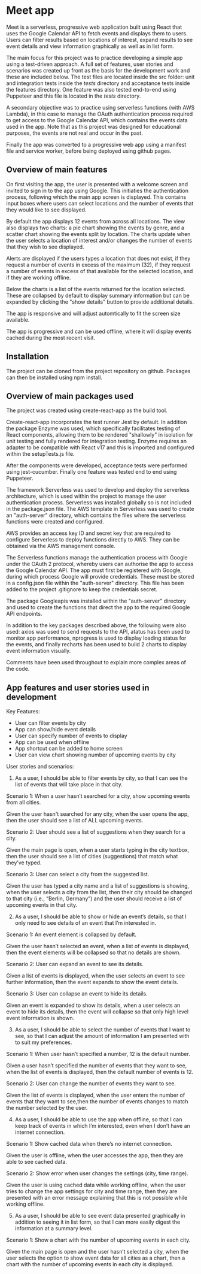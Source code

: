 # Meet app

Meet is a serverless, progressive web application built using React that uses the Google Calendar API to fetch events and displays them to users. Users can filter results based on locations of interest, expand results to see event details and view information graphically as well as in list form. 

The main focus for this project was to practice developing a simple app using a test-driven approach. A full set of features, user stories and scenarios was created up front as the basis for the development work and these are included below. The test files are located inside the src folder: unit and integration tests inside the _tests_ directory and acceptance tests inside the features directory. One feature was also tested end-to-end using Puppeteer and this file is located in the _tests_ directory.

A secondary objective was to practice using serverless functions (with AWS Lambda), in this case to manage the OAuth authentication process required to get access to the Google Calendar API, which contains the events data used in the app. Note that as this project was designed for educational purposes, the events are not real and occur in the past.

Finally the app was converted to a progressive web app using a manifest file and service worker, before being deployed using github pages.

## Overview of main features

On first visiting the app, the user is presented with a welcome screen and invited to sign in to the app using Google. This initiaties the authentication process, following which the main app screen is displayed. This contains input boxes where users can select locations and the number of events that they would like to see displayed.

By default the app displays 12 events from across all locations. The view also displays two charts: a pie chart showing the events by genre, and a scatter chart showing the events split by location. The charts update when the user selects a location of interest and/or changes the number of events that they wish to see displayed.

Alerts are displayed if the users types a location that does not exist, if they request a number of events in excess of the maximum (32), if they request a number of events in excess of that available for the selected location, and if they are working offline.

Below the charts is a list of the events returned for the location selected. These are collapsed by default to display summary information but can be expanded by clicking the "show details" button to provide additional details.

The app is responsive and will adjust automtically to fit the screen size available.

The app is progressive and can be used offline, where it will display events cached during the most recent visit.

## Installation

The project can be cloned from the project repository on github. Packages can then be installed using npm install.

## Overview of main packages used

The project was created using create-react-app as the build tool. 

Create-react-app incorporates the test runner Jest by default. In addition the package Enzyme was used, which specifically facilitates testing of React components, allowing them to be rendered "shallowly" in isolation for unit testing and fully rendered for integration testing. Enzyme requires an adapter to be compatible with React v17 and this is imported and configured within the setupTests.js file.

After the components were developed, acceptance tests were performed using jest-cucumber. Finally one feature was tested end to end using Puppeteer. 

The framework Serverless was used to develop and deploy the serverless architecture, which is used within the project to manage the user authentication process. Serverless was installed globally so is not included in the package.json file. The AWS template in Serverless was used to create an "auth-server" directory, which contains the files where the serverless functions were created and configured.

AWS provides an access key ID and secret key that are required to configure Serverless to deploy functions directly to AWS. They can be obtained via the AWS management console.

The Serverless functions manage the authentication process with Google under the OAuth 2 protocol, whereby users can authorise the app to access the Google Calendar API. The app must first be registered with Google, during which process Google will provide credentials. These must be stored in a config.json file within the "auth-server" directory. This file has been added to the project .gitignore to keep the credentials secret.

The package Googleapis was installed within the "auth-server" directory and used to create the functions that direct the app to the required Google API endpoints.

In addition to the key packages described above, the following were also used: axios was used to send requests to the API, atatus has been used to monitor app performance, nprogress is used to display loading status for the events, and finally recharts has been used to build 2 charts to display event information visually.

Comments have been used throughout to explain more complex areas of the code.

## App features and user stories used in development

Key Features:
- User can filter events by city
- App can show/hide event details
- User can specify number of events to display
- App can be used when offline
- App shortcut can be added to home screen
- User can view chart showing number of upcoming events by city

User stories and scenarios:
1. As a user, I should be able to filter events by city, so that I can see the list of events that will take place in that city.

  Scenario 1: When a user hasn’t searched for a city, show upcoming events from all cities.
  
  Given the user hasn't searched for any city, when the user opens the app, then the user should see a list of ALL upcoming events.

  Scenario 2: User should see a list of suggestions when they search for a city.
  
  Given the main page is open, when a user starts typing in the city textbox, then the user should see a list of cities (suggestions) that match what they’ve typed.

  Scenario 3: User can select a city from the suggested list.
  
  Given the user has typed a city name and a list of suggestions is showing, when the user selects a city from the list, then their city should be changed to that city (i.e., “Berlin, Germany”) and the user should receive a list of upcoming events in that city.

2. As a user, I should be able to show or hide an event’s details, so that I only need to see details of an event that I’m interested in.

  Scenario 1: An event element is collapsed by default.
  
  Given the user hasn’t selected an event, when a list of events is displayed, then the event elements will be collapsed so that no details are shown.

  Scenario 2: User can expand an event to see its details.
  
  Given a list of events is displayed, when the user selects an event to see further information, then the event expands to show the event details.

  Scenario 3: User can collapse an event to hide its details.
  
  Given an event is expanded to show its details, when a user selects an event to hide its details, then the event will collapse so that only high level event information is shown.

3. As a user, I should be able to select the number of events that I want to see, so that I can adjust the amount of information I am presented with to suit my preferences.

  Scenario 1: When user hasn’t specified a number, 12 is the default number.
  
  Given a user hasn’t specified the number of events that they want to see, when the list of events is displayed, then the default number of events is 12.

  Scenario 2: User can change the number of events they want to see.
  
  Given the list of events is displayed, when the user enters the number of events that they want to see,then the number of events changes to match the number selected by the user.

4. As a user, I should be able to use the app when offline, so that I can keep track of events in which I’m interested, even when I don’t have an internet connection.

  Scenario 1: Show cached data when there’s no internet connection.
  
  Given the user is offline, when the user accesses the app, then they are able to see cached data.

  Scenario 2: Show error when user changes the settings (city, time range).
  
  Given the user is using cached data while working offline, when the user tries to change the app settings for city and time range, then they are presented with an error message explaining that this is not possible while working offline.

5. As a user, I should be able to see event data presented graphically in addition to seeing it in list form, so that I can more easily digest the information at a summary level.

  Scenario 1: Show a chart with the number of upcoming events in each city.
  
  Given the main page is open and the user hasn’t selected a city, when the user selects the option to show event data for all cities as a chart, then a chart with the number of upcoming events in each city is displayed.
